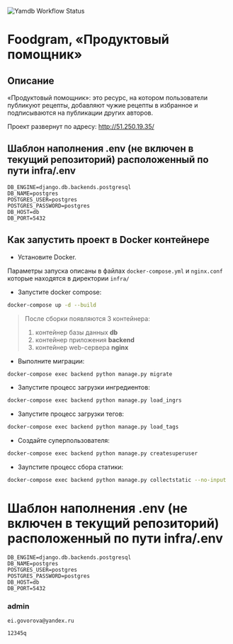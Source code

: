 ![Yamdb Workflow Status](https://github.com/lapanthera161/foodgram-project-react/actions/workflows/diploma_main.yml/badge.svg?branch=master&event=push)
# Foodgram, «Продуктовый помощник»

## Описание

«Продуктовый помощник»: это ресурс, на котором пользователи публикуют рецепты, добавляют чужие рецепты в избранное и подписываются на публикации других авторов. 

Проект развернут по адресу: http://51.250.19.35/


## Шаблон наполнения .env (не включен в текущий репозиторий) расположенный по пути infra/.env 
``` 
DB_ENGINE=django.db.backends.postgresql 
DB_NAME=postgres 
POSTGRES_USER=postgres 
POSTGRES_PASSWORD=postgres 
DB_HOST=db 
DB_PORT=5432 
``` 
## Как запустить проект в Docker контейнере


- Установите Docker.

Параметры запуска описаны в файлах `docker-compose.yml` и `nginx.conf` которые находятся в директории `infra/`

- Запустите docker compose:

```bash
docker-compose up -d --build
```  

  > После сборки появляются 3 контейнера:
  >
  > 1. контейнер базы данных **db**
  > 2. контейнер приложения **backend**
  > 3. контейнер web-сервера **nginx**
  >
- Выполните миграции:

```bash
docker-compose exec backend python manage.py migrate
```

- Запустите процесс загрузки ингредиентов:

```bash
docker-compose exec backend python manage.py load_ingrs
```

- Запустите процесс загрузки тегов:

```bash
docker-compose exec backend python manage.py load_tags
```

- Создайте суперпользователя:

```bash
docker-compose exec backend python manage.py createsuperuser
```

- Заупстите процесс сбора статики:

```bash
docker-compose exec backend python manage.py collectstatic --no-input
```


# Шаблон наполнения .env (не включен в текущий репозиторий) расположенный по пути infra/.env 
``` 
DB_ENGINE=django.db.backends.postgresql 
DB_NAME=postgres 
POSTGRES_USER=postgres 
POSTGRES_PASSWORD=postgres 
DB_HOST=db 
DB_PORT=5432 
```

### admin

```login
ei.govorova@yandex.ru
```
```pass
12345q
```